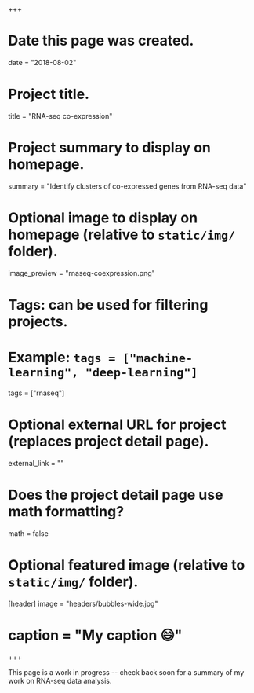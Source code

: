 +++
# Date this page was created.
date = "2018-08-02"

# Project title.
title = "RNA-seq co-expression"

# Project summary to display on homepage.
summary = "Identify clusters of co-expressed genes from RNA-seq data"

# Optional image to display on homepage (relative to `static/img/` folder).
image_preview = "rnaseq-coexpression.png"

# Tags: can be used for filtering projects.
# Example: `tags = ["machine-learning", "deep-learning"]`
tags = ["rnaseq"]

# Optional external URL for project (replaces project detail page).
external_link = ""

# Does the project detail page use math formatting?
math = false

# Optional featured image (relative to `static/img/` folder).
[header]
image = "headers/bubbles-wide.jpg"
# caption = "My caption :smile:"

+++

This page is a work in progress -- check back soon for a summary of my work on RNA-seq data analysis.

